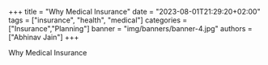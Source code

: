 +++
title = "Why Medical Insurance"
date = "2023-08-01T21:29:20+02:00"
tags = ["insurance", "health", "medical"]
categories = ["Insurance","Planning"]
banner = "img/banners/banner-4.jpg"
authors = ["Abhinav Jain"]
+++

Why Medical Insurance